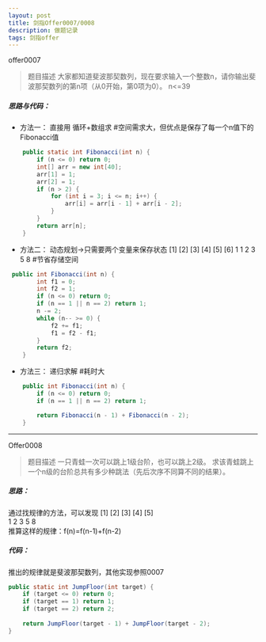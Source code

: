```yaml
---
layout: post
title: 剑指Offer0007/0008
description: 做题记录
tags: 剑指offer
---
```



offer0007
> 题目描述
> 大家都知道斐波那契数列，现在要求输入一个整数n，请你输出斐波那契数列的第n项（从0开始，第0项为0）。
> n<=39



##### 思路与代码：

* 方法一：
  直接用 循环+数组求
  #空间需求大，但优点是保存了每一个n值下的Fibonacci值

```java
    public static int Fibonacci(int n) {
        if (n <= 0) return 0;
        int[] arr = new int[40];
        arr[1] = 1;
        arr[2] = 1;
        if (n > 2) {
            for (int i = 3; i <= n; i++) {
                arr[i] = arr[i - 1] + arr[i - 2];
            }
        }
        return arr[n];
    }
```



* 方法二：
  动态规划->只需要两个变量来保存状态
  [1] [2]  [3]  [4]  [5]  [6]
   1    1    2    3    5    8
  #节省存储空间

```java
 public int Fibonacci(int n) {
        int f1 = 0;
        int f2 = 1;
        if (n <= 0) return 0;
        if (n == 1 || n == 2) return 1;
        n -= 2;
        while (n-- >= 0) {
            f2 += f1;
            f1 = f2 - f1;
        }
        return f2;
    }

```



* 方法三：
  递归求解
  #耗时大

```java
    public int Fibonacci(int n) {
        if (n <= 0) return 0;
        if (n == 1 || n == 2) return 1;

        return Fibonacci(n - 1) + Fibonacci(n - 2);
    }
```





---------------------------------------------------------------------------------------------------------------------------
Offer0008

> 题目描述
> 一只青蛙一次可以跳上1级台阶，也可以跳上2级。
> 求该青蛙跳上一个n级的台阶总共有多少种跳法（先后次序不同算不同的结果）。

##### 思路：

通过找规律的方法，可以发现
[1]  [2]  [3]  [4]  [5]  
 1    2     3    5    8    
推算这样的规律：f(n)=f(n-1)+f(n-2)

##### 代码：

推出的规律就是斐波那契数列，其他实现参照0007

```java
public static int JumpFloor(int target) {    
    if (target <= 0) return 0;    
    if (target == 1) return 1;    
    if (target == 2) return 2;    
    
    return JumpFloor(target - 1) + JumpFloor(target - 2);
}
```

